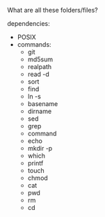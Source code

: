 What are all these folders/files?

dependencies:
- POSIX
- commands:
    - git
    - md5sum
    - realpath
    - read -d
    - sort
    - find
    - ln -s
    - basename
    - dirname
    - sed
    - grep
    - command
    - echo
    - mkdir -p
    - which
    - printf
    - touch
    - chmod
    - cat
    - pwd
    - rm
    - cd